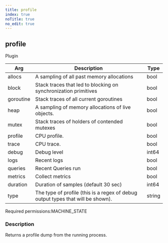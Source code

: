 ```yaml
---
title: profile
index: true
noTitle: true
no_edit: true
---
```




<div class="vql_item"></div>


## profile
<span class='vql_type label label-warning pull-right page-header'>Plugin</span>



<div class="vqlargs"></div>

Arg | Description | Type
----|-------------|-----
allocs|A sampling of all past memory allocations|bool
block|Stack traces that led to blocking on synchronization primitives|bool
goroutine|Stack traces of all current goroutines|bool
heap|A sampling of memory allocations of live objects.|bool
mutex|Stack traces of holders of contended mutexes|bool
profile|CPU profile.|bool
trace|CPU trace.|bool
debug|Debug level|int64
logs|Recent logs|bool
queries|Recent Queries run|bool
metrics|Collect metrics|bool
duration|Duration of samples (default 30 sec)|int64
type|The type of profile (this is a regex of debug output types that will be shown).|string

<span class="permission_list vql_type">Required permissions:</span><span class="permission_list linkcolour label label-important">MACHINE_STATE</span>

### Description

Returns a profile dump from the running process.

